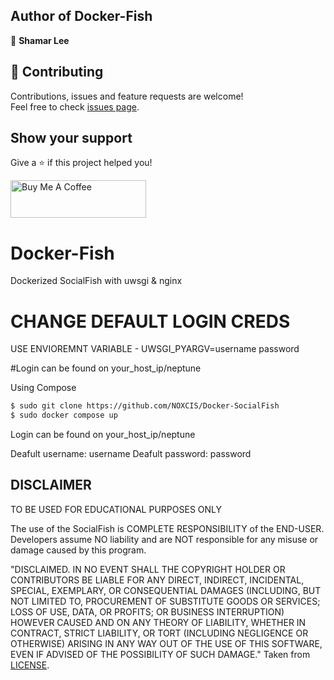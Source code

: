 ## Author of Docker-Fish

👤 **Shamar Lee**

## 🤝 Contributing

Contributions, issues and feature requests are welcome!<br />Feel free to check [issues page](https://github.com/NOXCIS/wirehole-reloaded/issues). 

## Show your support

Give a ⭐ if this project helped you!


<a href="https://www.paypal.com/donate?business=986V5GH5R5T4G&no_recurring=0&item_name=Buy+me+a+Coffee&currency_code=USD" target="_blank"><img src="https://i.imgur.com/6JvV0aR.png" alt="Buy Me A Coffee" style="height: 60px !important;width: 217px !important;" ></a>



# Docker-Fish
 Dockerized SocialFish with uwsgi & nginx


# CHANGE DEFAULT LOGIN CREDS 

USE ENVIOREMNT VARIABLE - UWSGI_PYARGV=username password
 

#Login can be found on your_host_ip/neptune 


Using Compose
```sh
$ sudo git clone https://github.com/NOXCIS/Docker-SocialFish
$ sudo docker compose up
```
Login can be found on your_host_ip/neptune 

Deafult username: username 
Deafult password: password






## DISCLAIMER

TO BE USED FOR EDUCATIONAL PURPOSES ONLY

The use of the SocialFish is COMPLETE RESPONSIBILITY of the END-USER. Developers assume NO liability and are NOT responsible for any misuse or damage caused by this program.

"DISCLAIMED. IN NO EVENT SHALL THE COPYRIGHT HOLDER OR CONTRIBUTORS BE LIABLE
FOR ANY DIRECT, INDIRECT, INCIDENTAL, SPECIAL, EXEMPLARY, OR CONSEQUENTIAL
DAMAGES (INCLUDING, BUT NOT LIMITED TO, PROCUREMENT OF SUBSTITUTE GOODS OR
SERVICES; LOSS OF USE, DATA, OR PROFITS; OR BUSINESS INTERRUPTION) HOWEVER
CAUSED AND ON ANY THEORY OF LIABILITY, WHETHER IN CONTRACT, STRICT LIABILITY,
OR TORT (INCLUDING NEGLIGENCE OR OTHERWISE) ARISING IN ANY WAY OUT OF THE USE
OF THIS SOFTWARE, EVEN IF ADVISED OF THE POSSIBILITY OF SUCH DAMAGE."
Taken from [LICENSE](LICENSE).
